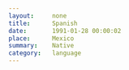 ```yaml
---
layout:     none
title:      Spanish
date:       1991-01-28 00:00:02
place:      Mexico
summary:    Native
category:   language
---
```

